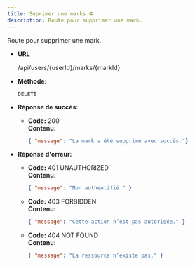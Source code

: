 ```yaml
---
title: Suprimer une marks ⛔
description: Route pour supprimer une mark.
---
```


Route pour supprimer une mark.

- **URL**

  /api/users/{userId}/marks/{markId}

- **Méthode:**

  `DELETE`

- **Réponse de succès:**

  - **Code:** 200 <br />
    **Contenu:**
    ```json
    { "message": "La mark a été supprimé avec succès."}
    ```

- **Réponse d'erreur:**

  - **Code:** 401 UNAUTHORIZED <br />
    **Contenu:**

    ```json
    { "message": "Non authentifié." }
    ```

  - **Code:** 403 FORBIDDEN <br />
    **Contenu:**

    ```json
    { "message": "Cette action n’est pas autorisée." }
    ```

  - **Code:** 404 NOT FOUND <br />
    **Contenu:**
    ```json
    { "message": "La ressource n’existe pas." }
    ```
